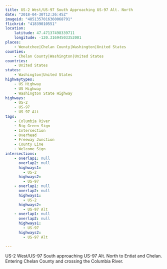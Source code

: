```yaml
---
title: US-2 West/US-97 South Approaching US-97 Alt. North
date: "2018-04-30T12:26:45Z"
imageid: "4851357016360068791"
flickrid: "41839010551"
location:
    latitude: 47.47137498339711
    longitude: -120.31694503352001
places:
    - Wenatchee|Chelan County|Washington|United States
counties:
    - Chelan County|Washington|United States
countries:
    - United States
states:
    - Washington|United States
highwaytypes:
    - US Highway
    - US Highway
    - Washington State Highway
highways:
    - US-2
    - US-97
    - US-97 Alt
tags:
    - Columbia River
    - Big Green Sign
    - Intersection
    - Overhead
    - Freeway Junction
    - County Line
    - Welcome Sign
intersections:
    - overlap1: null
      overlap2: null
      highways1:
        - US-2
      highways2:
        - US-97
    - overlap1: null
      overlap2: null
      highways1:
        - US-2
      highways2:
        - US-97 Alt
    - overlap1: null
      overlap2: null
      highways1:
        - US-97
      highways2:
        - US-97 Alt

---
```

US-2 West/US-97 South approaching US-97 Alt. North to Entiat and Chelan.  Entering Chelan County and crossing the Columbia River.